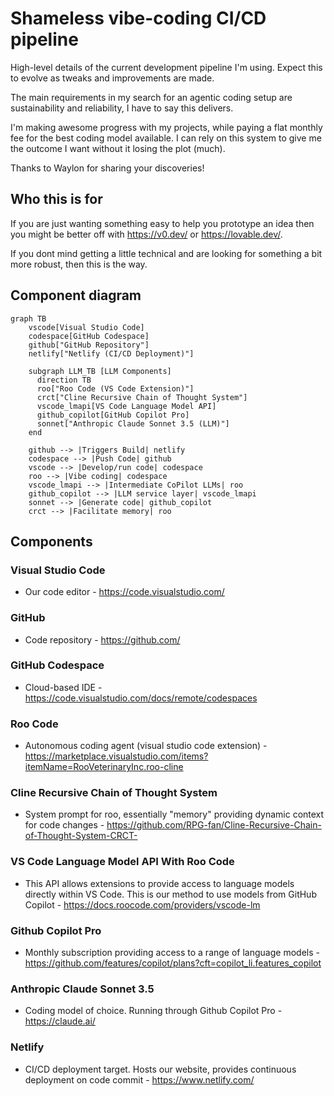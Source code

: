 # Shameless vibe-coding CI/CD pipeline
High-level details of the current development pipeline I'm using. Expect this to evolve as tweaks and improvements are made.

The main requirements in my search for an agentic coding setup are sustainability and reliability, I have to say this delivers. 

I'm making awesome progress with my projects, while paying a flat monthly fee for the best coding model available. I can rely on this system to give me the outcome I want without it losing the plot (much).

Thanks to Waylon for sharing your discoveries!

## Who this is for
If you are just wanting something easy to help you prototype an idea then you might be better off with https://v0.dev/ or https://lovable.dev/. 

If you dont mind getting a little technical and are looking for something a bit more robust, then this is the way.

## Component diagram
```mermaid
graph TB
    vscode[Visual Studio Code]
    codespace[GitHub Codespace]
    github["GitHub Repository"]
    netlify["Netlify (CI/CD Deployment)"]

    subgraph LLM_TB [LLM Components]
      direction TB
      roo["Roo Code (VS Code Extension)"]
      crct["Cline Recursive Chain of Thought System"]
      vscode_lmapi[VS Code Language Model API]
      github_copilot[GitHub Copilot Pro]
      sonnet["Anthropic Claude Sonnet 3.5 (LLM)"]
    end

    github --> |Triggers Build| netlify
    codespace --> |Push Code| github
    vscode --> |Develop/run code| codespace
    roo --> |Vibe coding| codespace
    vscode_lmapi --> |Intermediate CoPilot LLMs| roo
    github_copilot --> |LLM service layer| vscode_lmapi
    sonnet --> |Generate code| github_copilot
    crct --> |Facilitate memory| roo
```

## Components
### Visual Studio Code
- Our code editor - https://code.visualstudio.com/

### GitHub
- Code repository - https://github.com/

### GitHub Codespace
- Cloud-based IDE - https://code.visualstudio.com/docs/remote/codespaces

### Roo Code
- Autonomous coding agent (visual studio code extension) - https://marketplace.visualstudio.com/items?itemName=RooVeterinaryInc.roo-cline

### Cline Recursive Chain of Thought System
- System prompt for roo, essentially "memory" providing dynamic context for code changes - https://github.com/RPG-fan/Cline-Recursive-Chain-of-Thought-System-CRCT-

### VS Code Language Model API With Roo Code
- This API allows extensions to provide access to language models directly within VS Code. This is our method to use models from GitHub Copilot - https://docs.roocode.com/providers/vscode-lm

### Github Copilot Pro
- Monthly subscription providing access to a range of language models - https://github.com/features/copilot/plans?cft=copilot_li.features_copilot

### Anthropic Claude Sonnet 3.5
- Coding model of choice. Running through Github Copilot Pro - https://claude.ai/

### Netlify
- CI/CD deployment target. Hosts our website, provides continuous deployment on code commit - https://www.netlify.com/
